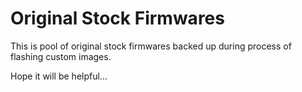 # Original Stock Firmwares

This is pool of original stock firmwares backed up during process of flashing custom images.

Hope it will be helpful...
